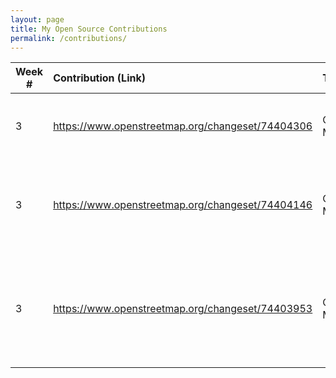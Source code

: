 ```yaml
---
layout: page
title: My Open Source Contributions
permalink: /contributions/
---
```


<!--
Type of the contribution should be "Wikipedia edit", "OpenStreet Map feature", "Project Documentation", "Project Code", "Blog Edit", etc.

The description should include a brief summary of what you did.

Replace the first row below with your contribution.

-->





| Week #       | Contribution (Link)  | Type  | Description |
|---|:---|:---|:---|
|  3   | https://www.openstreetmap.org/changeset/74404306  | OpenStreet Map edit |Added the detail that Lorimer Street is a two way. |
|  3   | https://www.openstreetmap.org/changeset/74404146   |  OpenStreet Map edit   |Levels added to residential building and city in which is resides.    |
|  3   | https://www.openstreetmap.org/changeset/74403953    |  OpenStreet Map edit   |Hours of operation, pool type, and public accessibility details added to McCarren Pool.     |
